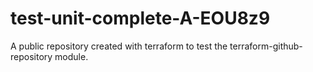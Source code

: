 # test-unit-complete-A-EOU8z9
A public repository created with terraform to test the terraform-github-repository module.
